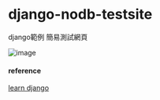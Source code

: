 # django-nodb-testsite
django範例 簡易測試網頁

![image](https://mdn.mozillademos.org/files/15728/Django_Skeleton_Website_Homepage.png)


#### reference
[learn django](https://developer.mozilla.org/zh-TW/docs/Learn/Server-side/Django/development_environment#Using_a_virtual_environment)
